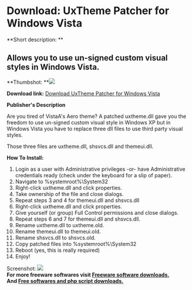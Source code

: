 # Download: UxTheme Patcher for Windows Vista

**Short description: **

## Allows you to use un-signed custom visual styles in Windows Vista.

  
**Thumbshot: **![](http://www.freewarefiles.com/screenshot/nopic.gif)   
  
**Download link:** [Download UxTheme Patcher for Windows Vista](http://freesoftwares.boysofts.com/UxTheme-Patcher-For-Windows-Vista_program_28022.html)  
  

**Publisher's Description**  
  

Are you tired of VistaA's Aero theme? A patched uxtheme.dll gave you the
freedom to use un-signed custom visual style in Windows XP but in Windows
Vista you have to replace three dll files to use third party visual styles.

Those three files are uxtheme.dll, shsvcs.dll and themeui.dll.

**How To Install:**

  1. Login as a user with Administrative privileges -or- have Administrative credentials ready (check under the keyboard for a slip of paper). 
  2. Navigate to %systemroot%\System32 
  3. Right-click uxtheme.dll and click properties. 
  4. Take ownership of the file and close dialogs. 
  5. Repeat steps 3 and 4 for themeui.dll and shsvcs.dll 
  6. Right-click uxtheme.dll and click properties. 
  7. Give yourself (or group) Full Control permissions and close dialogs. 
  8. Repeat steps 6 and 7 for themeui.dll and shsvcs.dll. 
  9. Rename uxtheme.dll to uxtheme.old. 
  10. Rename themeui.dll to themeui.old. 
  11. Rename shsvcs.dll to shsvcs.old. 
  12. Copy patched files into %systemroot%\System32 
  13. Reboot (yes, this is really required) 
  14. Enjoy! 

  
  
Screenshot: ![](http://www.freewarefiles.com/screenshot/nopic.gif)  
**For more freeware softwares visit [Freeware software downloads.](http://freesoftwares.boysofts.com/)**   
**And [Free softwares and php script downloads.](http://www.boysofts.com/)**

